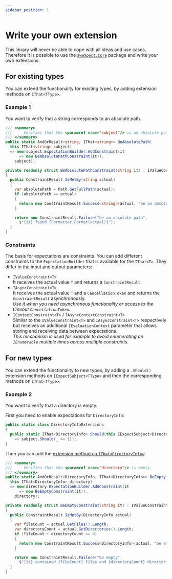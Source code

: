 ```yaml
---
sidebar_position: 1
---
```


# Write your own extension

This library will never be able to cope with all ideas and use cases. Therefore it is possible to use the [
`aweXpect.Core`](https://www.nuget.org/packages/aweXpect.Core/) package and write your own extensions.

## For existing types

You can extend the functionality for existing types, by adding extension methods on `IThat<TType>`.

### Example 1

You want to verify that a string corresponds to an absolute path.

```csharp
/// <summary>
///     Verifies that the <paramref name="subject"/> is an absolute path.
/// </summary>
public static AndOrResult<string, IThat<string>> BeAbsolutePath(
  this IThat<string> subject)
  => new(subject.ExpectationBuilder.AddConstraint(it
      => new BeAbsolutePathConstraint(it)),
    subject);

private readonly struct BeAbsolutePathConstraint(string it) : IValueConstraint<string>
{
  public ConstraintResult IsMetBy(string actual)
  {
    var absolutePath = Path.GetFullPath(actual);
    if (absolutePath == actual)
    {
      return new ConstraintResult.Success<string>(actual, "be an absolute path");
    }

    return new ConstraintResult.Failure("be an absolute path",
      $"{it} found {Formatter.Format(actual)}");
  }
}
```

### Constraints

The basis for expectations are constraints. You can add different constraints to the `ExpectationBuilder` that is
available for the `IThat<T>`. They differ in the input and output parameters:

- `IValueConstraint<T>`   
  It receives the actual value `T` and returns a `ConstraintResult`.
- `IAsyncConstraint<T>`  
  It receives the actual value `T` and a `CancellationToken` and returns the `ConstraintResult` asynchronously.  
  *Use it when you need asynchronous functionality or access to the timeout `CancellationToken`.*
- `IContextConstraint<T>` / `IAsyncContextConstraint<T>`  
  Similar to the `IValueConstraint<T>` and `IAsyncConstraint<T>` respectively but receives an additional
  `IEvaluationContext` parameter that allows storing and receiving data between expectations.  
  *This mechanism is used for example to avoid enumerating an `IEnumerable` multiple times across multiple constraints.*

## For new types

You can extend the functionality to new types, by adding a `.Should()` extension methods on `IExpectSubject<TType>` and
then the corresponding methods on `IThat<TType>`.

### Example 2

You want to verify that a directory is empty.

First you need to enable expectations for `DirectoryInfo`:

```csharp
public static class DirectoryInfoExtensions
{
  public static IThat<DirectoryInfo> Should(this IExpectSubject<DirectoryInfo> subject)
    => subject.Should(_ => {});
}
```

Then you can add the [extension method on `IThat<DirectoryInfo>`](#for-existing-types):

```csharp
/// <summary>
///     Verifies that the <paramref name="directory"/> is empty.
/// </summary>
public static AndOrResult<DirectoryInfo, IThat<DirectoryInfo>> BeEmpty(
  this IThat<DirectoryInfo> directory)
  => new(directory.ExpectationBuilder.AddConstraint(it
      => new BeEmptyConstraint(it)),
    directory);

private readonly struct BeEmptyConstraint(string it) : IValueConstraint<DirectoryInfo>
{
  public ConstraintResult IsMetBy(DirectoryInfo actual)
  {
    var fileCount = actual.GetFiles().Length;
    var directoryCount = actual.GetDirectories().Length;
    if (fileCount + directoryCount == 0)
    {
      return new ConstraintResult.Success<DirectoryInfo>(actual, "be empty");
    }

    return new ConstraintResult.Failure("be empty",
      $"{it} contained {fileCount} files and {directoryCount} directories");
  }
}
```
